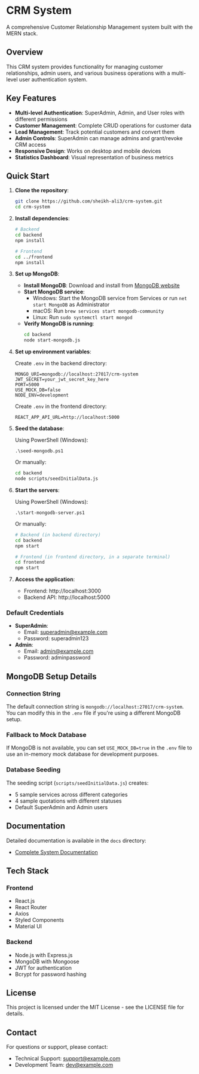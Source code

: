 # CRM System

A comprehensive Customer Relationship Management system built with the MERN stack.

## Overview

This CRM system provides functionality for managing customer relationships, admin users, and various business operations with a multi-level user authentication system.

## Key Features

- **Multi-level Authentication**: SuperAdmin, Admin, and User roles with different permissions
- **Customer Management**: Complete CRUD operations for customer data
- **Lead Management**: Track potential customers and convert them
- **Admin Controls**: SuperAdmin can manage admins and grant/revoke CRM access
- **Responsive Design**: Works on desktop and mobile devices
- **Statistics Dashboard**: Visual representation of business metrics

## Quick Start

1. **Clone the repository**:
   ```bash
   git clone https://github.com/sheikh-ali3/crm-system.git
   cd crm-system
   ```

2. **Install dependencies**:
   ```bash
   # Backend
   cd backend
   npm install

   # Frontend
   cd ../frontend
   npm install
   ```

3. **Set up MongoDB**:
   
   - **Install MongoDB**: Download and install from [MongoDB website](https://www.mongodb.com/try/download/community)
   - **Start MongoDB service**:
     - Windows: Start the MongoDB service from Services or run `net start MongoDB` as Administrator
     - macOS: Run `brew services start mongodb-community`
     - Linux: Run `sudo systemctl start mongod`
   - **Verify MongoDB is running**:
     ```bash
     cd backend
     node start-mongodb.js
     ```

4. **Set up environment variables**:
   
   Create `.env` in the backend directory:
   ```
   MONGO_URI=mongodb://localhost:27017/crm-system
   JWT_SECRET=your_jwt_secret_key_here
   PORT=5000
   USE_MOCK_DB=false
   NODE_ENV=development
   ```

   Create `.env` in the frontend directory:
   ```
   REACT_APP_API_URL=http://localhost:5000
   ```

5. **Seed the database**:
   
   Using PowerShell (Windows):
   ```
   .\seed-mongodb.ps1
   ```
   
   Or manually:
   ```bash
   cd backend
   node scripts/seedInitialData.js
   ```

6. **Start the servers**:

   Using PowerShell (Windows):
   ```
   .\start-mongodb-server.ps1
   ```
   
   Or manually:
   ```bash
   # Backend (in backend directory)
   cd backend
   npm start

   # Frontend (in frontend directory, in a separate terminal)
   cd frontend
   npm start
   ```

7. **Access the application**:
   - Frontend: http://localhost:3000
   - Backend API: http://localhost:5000

### Default Credentials
- **SuperAdmin**: 
  - Email: superadmin@example.com
  - Password: superadmin123
- **Admin**:
  - Email: admin@example.com
  - Password: adminpassword

## MongoDB Setup Details

### Connection String
The default connection string is `mongodb://localhost:27017/crm-system`. You can modify this in the `.env` file if you're using a different MongoDB setup.

### Fallback to Mock Database
If MongoDB is not available, you can set `USE_MOCK_DB=true` in the `.env` file to use an in-memory mock database for development purposes.

### Database Seeding
The seeding script (`scripts/seedInitialData.js`) creates:
- 5 sample services across different categories
- 4 sample quotations with different statuses
- Default SuperAdmin and Admin users

## Documentation

Detailed documentation is available in the `docs` directory:

- [Complete System Documentation](docs/CRM_System_Documentation.md)

## Tech Stack

### Frontend
- React.js
- React Router
- Axios
- Styled Components
- Material UI

### Backend
- Node.js with Express.js
- MongoDB with Mongoose
- JWT for authentication
- Bcrypt for password hashing

## License

This project is licensed under the MIT License - see the LICENSE file for details.

## Contact

For questions or support, please contact:
- Technical Support: support@example.com
- Development Team: dev@example.com 
